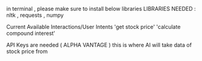 in terminal , please make sure to install below libraries
LIBRARIES NEEDED : nltk , requests , numpy

Current Available Interactions/User Intents
'get stock price'
'calculate compound interest'

API Keys are needed ( ALPHA VANTAGE )
this is where AI will take data of stock price from

